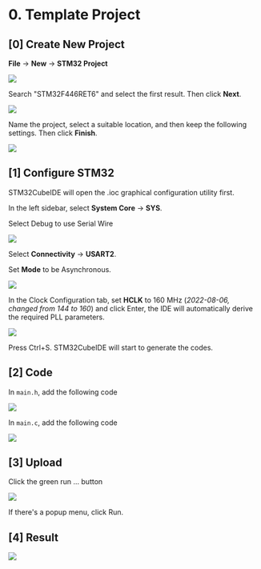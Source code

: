# 0. Template Project

## \[0] Create New Project

**File** -> **New** -> **STM32 Project**

![](<../.gitbook/assets/image (32).png>)



Search "STM32F446RET6" and select the first result. Then click **Next**.

![](<../.gitbook/assets/image (62).png>)



Name the project, select a suitable location, and then keep the following settings. Then click **Finish**.

![](<../.gitbook/assets/image (44).png>)



## \[1] Configure STM32

STM32CubeIDE will open the .ioc graphical configuration utility first.

In the left sidebar, select **System Core** -> **SYS**.

Select Debug to use Serial Wire

![](<../.gitbook/assets/image (113).png>)



Select **Connectivity** -> **USART2**.

Set **Mode** to be Asynchronous.

![](<../.gitbook/assets/image (26).png>)



In the Clock Configuration tab, set **HCLK** to 160 MHz (_2022-08-06, changed from 144 to 160_) and click Enter, the IDE will automatically derive the required PLL parameters.

![](<../.gitbook/assets/image (76).png>)



Press Ctrl+S. STM32CubeIDE will start to generate the codes.



## \[2] Code

In `main.h`, add the following code

![](<../.gitbook/assets/image (2) (1) (1).png>)



In `main.c`, add the following code

![](<../.gitbook/assets/image (99).png>)



## \[3] Upload

Click the green run ... button

![](<../.gitbook/assets/image (67).png>)



If there's a popup menu, click Run.



## \[4] Result

![](<../.gitbook/assets/image (122).png>)

